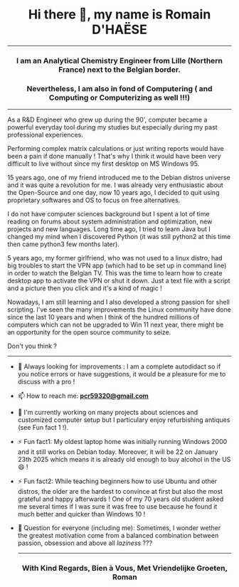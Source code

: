 <h1 align="center">Hi there 👋, my name is Romain D'HAËSE</h1>

<hr>

<h3 align="center">I am an Analytical Chemistry Engineer from Lille (Northern France) next to the Belgian border.</h3>
<h3 align="center">Nevertheless, I am also in fond of Computering ( and Computing or Computerizing as well !!!)</h3>

<hr>

As a R&D Engineer who grew up during the 90', computer became a powerful everyday tool during my studies but especially during my past professional experiences.

Performing complex matrix calculations or just writing reports would have been a pain if done manually ! 
That's why I think it would have been very difficult to live without since my first desktop on MS Windows 95.

15 years ago, one of my friend introduced me to the Debian distros universe and it was quite a revolution for me. 
I was already very enthusiastic about the Open-Source and one day, now 10 years ago, I decided to quit using proprietary softwares and OS to focus on free alternatives. 

I do not have computer sciences background but I spent a lot of time reading on forums about system administration and optimization, new projects and new languages. 
Long time ago, I tried to learn Java but I changed my mind when I discovered Python (it was still python2 at this time then came python3 few months later).

5 years ago, my former girlfriend, who was not used to a linux distro, had big troubles to start the VPN app (which had to be set up in command line) in order to watch the Belgian TV. 
This was the time to learn how to create desktop app to activate the VPN or shut it down. 
Just a text file with a script and a picture then you click and it's a kind of magic !

Nowadays, I am still learning and I also developed a strong passion for shell scripting. 
I've seen the many improvements the Linux community have done since the last 10 years and when I think of the hundred millions of computers which can not be upgraded to Win 11 next year, there might be an opportunity for the open source community to seize. 

Don't you think ?

<hr> 


- 🤔 Always looking for improvements : I am a complete autodidact so if you notice errors or have suggestions, it would be a pleasure for me to discuss with a pro !

- 📫 How to reach me: **pcr59320@gmail.com**

- 🔭 I'm currently working on many projects about sciences and customized computer setup but I particulary enjoy refurbishing antiques (see Fun fact 1 !).

- ⚡ Fun fact1: My oldest laptop home was initially running Windows 2000 and it still works on Debian today. Moreover, it will be 22 on January 23th 2025 which means it is already old enough to buy alcohol in the US 😄 ! 

 - ⚡ Fun fact2: While teaching beginners how to use Ubuntu and other distros, the older are the hardest to convince at first but also the most grateful and happy afterwards ! One of my 70 years old student asked me several times if I was sure it was free to use because he found it much better and quicker than Windows 10 !

- 💬 Question for everyone (including me): Sometimes, I wonder wether the greatest motivation come from a balanced combination between passion, obsession and above all *laziness* ???

  <hr>

  <h3 align="center">With Kind Regards, Bien à Vous, Met Vriendelijke Groeten, Roman</h3>

  
<!--
**rdh59320/rdh59320** is a ✨ _special_ ✨ repository because its `README.md` (this file) appears on your GitHub profile.

Here are some ideas to get you started:

- 🔭 I’m currently working on ...
- 🌱 I’m currently learning ...
- 👯 I’m looking to collaborate on ...
- 🤔 I’m looking for help with ...
- 💬 Ask me about ...
- 📫 How to reach me: ...
- 😄 Pronouns: ...
- ⚡ Fun fact: ...
-->
